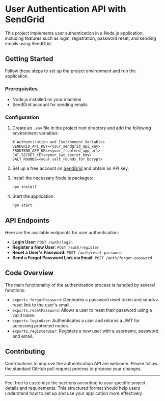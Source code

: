 # User Authentication API with SendGrid

This project implements user authentication in a Node.js application, including features such as login, registration, password reset, and sending emails using SendGrid.

## Getting Started

Follow these steps to set up the project environment and run the application.

### Prerequisites

- Node.js installed on your machine
- SendGrid account for sending emails

### Configuration

1. Create an `.env` file in the project root directory and add the following environment variables:

   ```plaintext
   # Authentication and Environment Variables
   SENDGRID_API_KEY=<your_sendgrid_api_key>
   FRONTEND_APP_URL=<your_frontend_app_url>
   JWT_SECRET_KEY=<your_jwt_secret_key>
   SALT_ROUNDS=<your_salt_rounds_for_bcrypt>
   ```

2. Set up a free account on [SendGrid](https://sendgrid.com) and obtain an API key.

3. Install the necessary Node.js packages:

   ```bash
   npm install
   ```

4. Start the application:

   ```bash
   npm start
   ```

## API Endpoints

Here are the available endpoints for user authentication:

- **Login User**: `POST /auth/login`
- **Register a New User**: `POST /auth/register`
- **Reset a User's Password**: `POST /auth/reset-password`
- **Send a Forgot Password Link via Email**: `POST /auth/forgot-password`

## Code Overview

The main functionality of the authentication process is handled by several functions:

- `exports.forgotPassword`: Generates a password reset token and sends a reset link to the user's email.
- `exports.resetPassword`: Allows a user to reset their password using a valid token.
- `exports.loginUser`: Authenticates a user and returns a JWT for accessing protected routes.
- `exports.registerUser`: Registers a new user with a username, password, and email.

## Contributing

Contributions to improve the authentication API are welcome. Please follow the standard GitHub pull request process to propose your changes.

---

Feel free to customize the sections according to your specific project details and requirements. This structured format should help users understand how to set up and use your application more effectively.
